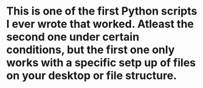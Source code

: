# This is one of the first Python scripts I ever wrote that worked. Atleast the second one under certain conditions, but the first one only works with a specific setp up of files on your desktop or file structure.

